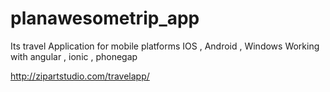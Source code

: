 planawesometrip_app
===================
Its travel Application for mobile platforms  IOS , Android , Windows 
Working with angular , ionic , phonegap 

http://zipartstudio.com/travelapp/

